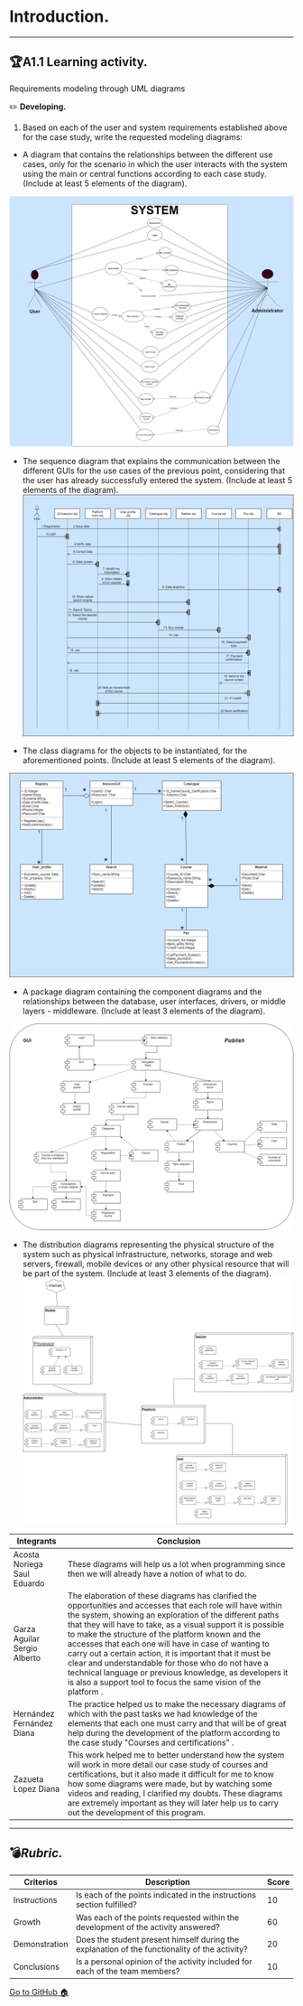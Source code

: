 # **Introduction.**
-----
## 🏆**A1.1 Learning activity.**
Requirements modeling through UML diagrams

✏️ **Developing.**

1. Based on each of the user and system requirements established above for the case study, write the requested modeling diagrams:

* A diagram that contains the relationships between the different use cases, only for the scenario in which the user interacts with the system using the main or central functions according to each case study. (Include at least 5 elements of the diagram).


![](Images/caseuse_english.png)

* The sequence diagram that explains the communication between the different GUIs for the use cases of the previous point, considering that the user has already successfully entered the system. (Include at least 5 elements of the diagram).
![](Images/secuencia.png)

* The class diagrams for the objects to be instantiated, for the aforementioned points. (Include at least 5 elements of the diagram).

![](Images/classEnglish.png)

* A package diagram containing the component diagrams and the relationships between the database, user interfaces, drivers, or middle layers - middleware. (Include at least 3 elements of the diagram).

![](Images/componentes.png)
* The distribution diagrams representing the physical structure of the system such as physical infrastructure, networks, storage and web servers, firewall, mobile devices or any other physical resource that will be part of the system. (Include at least 3 elements of the diagram).
![](Images/distribucion.png)





| **Integrants** | **Conclusion** |
| --- | --- |
|Acosta Noriega Saul Eduardo |These diagrams will help us a lot when programming since then we will already have a notion of what to do.
|Garza Aguilar Sergio Alberto|The elaboration of these diagrams has clarified the opportunities and accesses that each role will have within the system, showing an exploration of the different paths that they will have to take, as a visual support it is possible to make the structure of the platform known and the accesses that each one will have in case of wanting to carry out a certain action, it is important that it must be clear and understandable for those who do not have a technical language or previous knowledge, as developers it is also a support tool to focus the same vision of the platform .
|Hernández Fernández Diana  |The practice helped us to make the necessary diagrams of which with the past tasks we had knowledge of the elements that each one must carry and that will be of great help during the development of the platform according to the case study "Courses and certifications" .
|Zazueta Lopez Diana |This work helped me to better understand how the system will work in more detail our case study of courses and certifications, but it also made it difficult for me to know how some diagrams were made, but by watching some videos and reading, I clarified my doubts.  These diagrams are extremely important as they will later help us to carry out the development of this program.

















---
## 💣***Rubric.***


| **Criterios**| **Description** |Score |
| --- | --- |--- |
Instructions|Is each of the points indicated in the instructions section fulfilled?|10
|Growth|Was each of the points requested within the development of the activity answered?|60
|Demonstration|Does the student present himself during the explanation of the functionality of the activity?|20
|Conclusions|Is a personal opinion of the activity included for each of the team members?|10



[Go to GitHub 🏠](https://github.com/DianaHFer/Analisis-avanzado-de-software)
